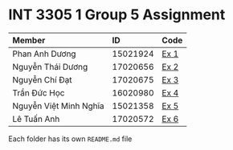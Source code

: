 # INT 3305 1 Group 5 Assignment

| Member                 | ID       | Code |
|:-----------------------|:---------|:-----|
| Phan Anh Dương         | 15021924 | [Ex 1](https://github.com/nvmnghia/INT3305-1-Group-5-Assignment/tree/master/Ex1) |
| Nguyễn Thái Dương      | 17020656 | [Ex 2](https://github.com/nvmnghia/INT3305-1-Group-5-Assignment/tree/master/Ex2) |
| Nguyễn Chí Đạt         | 17020675 | [Ex 3](https://github.com/nvmnghia/INT3305-1-Group-5-Assignment/tree/master/Ex3) |
| Trần Đức Học           | 16020980 | [Ex 4](https://github.com/nvmnghia/INT3305-1-Group-5-Assignment/tree/master/Ex4) |
| Nguyễn Việt Minh Nghĩa | 15021358 | [Ex 5](https://github.com/nvmnghia/INT3305-1-Group-5-Assignment/tree/master/Ex5) |
| Lê Tuấn Anh            | 17020572 | [Ex 6](https://github.com/nvmnghia/INT3305-1-Group-5-Assignment/tree/master/Ex6) |

Each folder has its own `README.md` file
